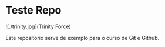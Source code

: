 # Teste Repo

![./trinity.jpg](Trinity Force) 

Este repositorio serve de exemplo para o curso de Git e Github.
